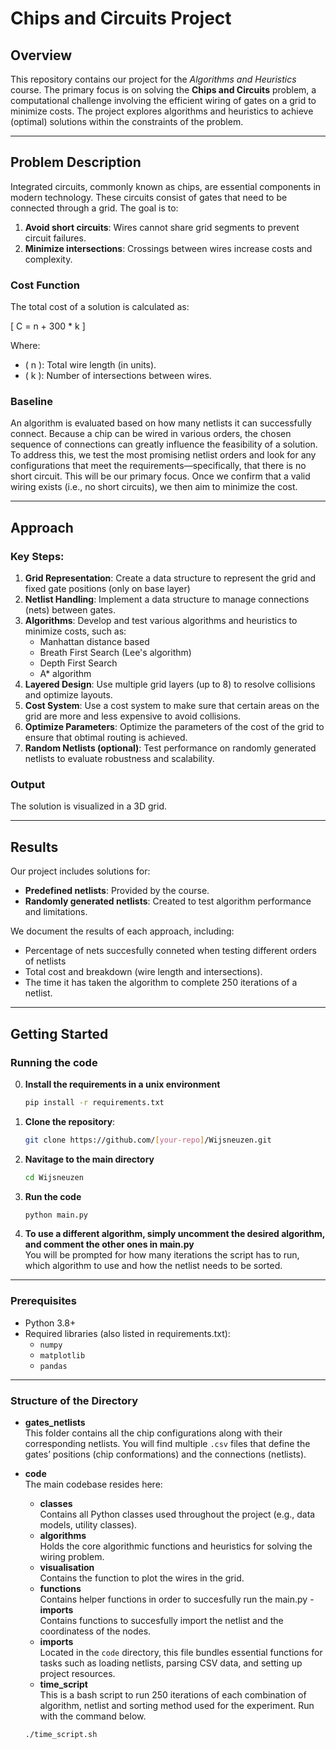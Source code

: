 # Chips and Circuits Project

## Overview
This repository contains our project for the *Algorithms and Heuristics* course. The primary focus is on solving the **Chips and Circuits** problem, a computational challenge involving the efficient wiring of gates on a grid to minimize costs. The project explores algorithms and heuristics to achieve (optimal) solutions within the constraints of the problem.

---

## Problem Description
Integrated circuits, commonly known as chips, are essential components in modern technology. These circuits consist of gates that need to be connected through a grid. The goal is to:

1. **Avoid short circuits**: Wires cannot share grid segments to prevent circuit failures.
2. **Minimize intersections**: Crossings between wires increase costs and complexity.

### Cost Function
The total cost of a solution is calculated as:

\[
C = n + 300 * k
\]

Where:
- \( n \): Total wire length (in units).
- \( k \): Number of intersections between wires.

### Baseline
An algorithm is evaluated based on how many netlists it can successfully connect. Because a chip can be wired in various orders, the chosen sequence of connections can greatly influence the feasibility of a solution. To address this, we test the most promising netlist orders and look for any configurations that meet the requirements—specifically, that there is no short circuit. This will be our primary focus. Once we confirm that a valid wiring exists (i.e., no short circuits), we then aim to minimize the cost. 


---

## Approach
### Key Steps:
1. **Grid Representation**: Create a data structure to represent the grid and fixed gate positions (only on base layer)
2. **Netlist Handling**: Implement a data structure to manage connections (nets) between gates.
3. **Algorithms**: Develop and test various algorithms and heuristics to minimize costs, such as:
   - Manhattan distance based
   - Breath First Search (Lee's algorithm)
   - Depth First Search
   - A* algorithm
4. **Layered Design**: Use multiple grid layers (up to 8) to resolve collisions and optimize layouts.
5. **Cost System**: Use a cost system to make sure that certain areas on the grid are more and less expensive to avoid collisions.
5. **Optimize Parameters**: Optimize the parameters of the cost of the grid to ensure that obtimal routing is achieved.
6. **Random Netlists (optional)**: Test performance on randomly generated netlists to evaluate robustness and scalability.

### Output
The solution is visualized in a 3D grid. 

---

## Results
Our project includes solutions for:
- **Predefined netlists**: Provided by the course.
- **Randomly generated netlists**: Created to test algorithm performance and limitations.

We document the results of each approach, including:
- Percentage of nets succesfully conneted when testing different orders of netlists
- Total cost and breakdown (wire length and intersections).
- The time it has taken the algorithm to complete 250 iterations of a netlist.

---

## Getting Started

### Running the code

0. **Install the requirements in a unix environment**
   ```bash
   pip install -r requirements.txt

1. **Clone the repository**:
   ```bash
   git clone https://github.com/[your-repo]/Wijsneuzen.git
2. **Navitage to the main directory**
   ```bash 
   cd Wijsneuzen
3. **Run the code**
   ```bash
   python main.py

4. **To use a different algorithm, simply uncomment the desired algorithm, and comment the other ones in main.py**  
   You will be prompted for how many iterations the script has to run, which algorithm to use and how the netlist needs to be sorted.

---

### Prerequisites
- Python 3.8+
- Required libraries (also listed in requirements.txt):
  - `numpy`
  - `matplotlib`
  - `pandas`

---
### Structure of the Directory

- **gates_netlists**  
  This folder contains all the chip configurations along with their corresponding netlists. You will find multiple `.csv` files that define the gates’ positions (chip conformations) and the connections (netlists).

- **code**  
  The main codebase resides here:
  - **classes**  
    Contains all Python classes used throughout the project (e.g., data models, utility classes).
  - **algorithms**  
    Holds the core algorithmic functions and heuristics for solving the wiring problem.
   - **visualisation**  
   Contains the function to plot the wires in the grid.
   - **functions**  
   Contains helper functions in order to succesfully run the main.py
   -**imports**  
   Contains functions to succesfully import the netlist and the coordinatess of the nodes.
   - **imports**  
   Located in the `code` directory, this file bundles essential functions for tasks such as loading netlists, parsing CSV data, and setting up project resources.
   - **time_script**  
   This is a bash script to run 250 iterations of each combination of algorithm, netlist and sorting method used for the experiment. Run with the command below.
   ```bash
   ./time_script.sh
